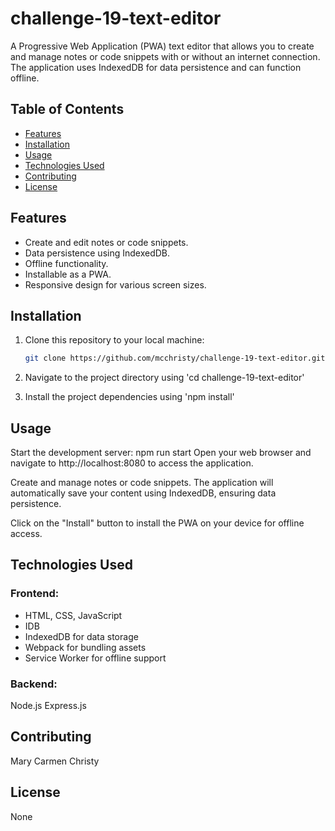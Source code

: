 # challenge-19-text-editor

A Progressive Web Application (PWA) text editor that allows you to create and manage notes or code snippets with or without an internet connection. The application uses IndexedDB for data persistence and can function offline. 

## Table of Contents

- [Features](#features)
- [Installation](#installation)
- [Usage](#usage)
- [Technologies Used](#technologies-used)
- [Contributing](#contributing)
- [License](#license)

## Features

- Create and edit notes or code snippets.
- Data persistence using IndexedDB.
- Offline functionality.
- Installable as a PWA.
- Responsive design for various screen sizes.

## Installation

1. Clone this repository to your local machine:

   ```bash
   git clone https://github.com/mcchristy/challenge-19-text-editor.git

2. Navigate to the project directory using 'cd challenge-19-text-editor'

3. Install the project dependencies using 'npm install'

## Usage

Start the development server:
npm run start
Open your web browser and navigate to http://localhost:8080 to access the application.

Create and manage notes or code snippets. The application will automatically save your content using IndexedDB, ensuring data persistence.

Click on the "Install" button to install the PWA on your device for offline access.

## Technologies Used

### Frontend:

- HTML, CSS, JavaScript
- IDB
- IndexedDB for data storage
- Webpack for bundling assets
- Service Worker for offline support

### Backend:

Node.js
Express.js

## Contributing

Mary Carmen Christy

## License 

None